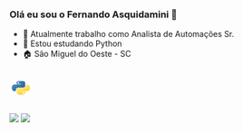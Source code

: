 ### Olá eu sou o Fernando Asquidamini 👋


- 🔭 Atualmente trabalho como Analista de Automações Sr.
- 🌱 Estou estudando Python
- 🏠 São Miguel do Oeste - SC

<div style="display: inline_block"><br>
  <img align="center" alt="Fer-Python" height="30" width="40" 
src="https://raw.githubusercontent.com/devicons/devicon/master/icons/python/python-original.svg">
 </div>
 
 ##
 
 <div> 
 <a href="https://www.instagram.com/fernando_asqui/" target="_blank"><img src="https://img.shields.io/badge/-Instagram-%23E4405F?style=for-the-badge&logo=instagram&logoColor=white" target="_blank"></a>
 <a href="https://www.linkedin.com/in/fernando-asquidamini-358507208/" target="_blank"><img src="https://img.shields.io/badge/-LinkedIn-%230077B5?style=for-the-badge&logo=linkedin&logoColor=white" target="_blank"></a> 
  
</div>
